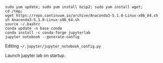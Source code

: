 ```
sudo yum update; sudo yum install bzip2; sudo yum install wget;
cd /tmp;
wget https://repo.continuum.io/archive/Anaconda3-5.1.0-Linux-x86_64.sh
sh Anaconda3-5.1.0-Linux-x86_64.sh 
source ~/.bashrc
conda update -n base conda
conda install -c conda-forge jupyterlab
jupyter notebook --generate-config
```

Editing ``~/.jupyter/jupyter_notebook_config.py``

Launch jupyter lab on startup.
